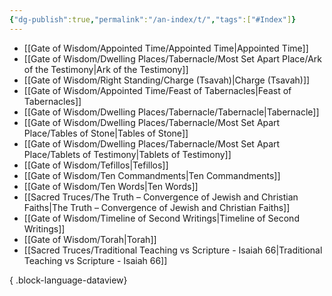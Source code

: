 ```yaml
---
{"dg-publish":true,"permalink":"/an-index/t/","tags":["#Index"]}
---
```



- [[Gate of Wisdom/Appointed Time/Appointed Time\|Appointed Time]]
- [[Gate of Wisdom/Dwelling Places/Tabernacle/Most Set Apart Place/Ark of the Testimony\|Ark of the Testimony]]
- [[Gate of Wisdom/Right Standing/Charge (Tsavah)\|Charge (Tsavah)]]
- [[Gate of Wisdom/Appointed Time/Feast of Tabernacles\|Feast of Tabernacles]]
- [[Gate of Wisdom/Dwelling Places/Tabernacle/Tabernacle\|Tabernacle]]
- [[Gate of Wisdom/Dwelling Places/Tabernacle/Most Set Apart Place/Tables of Stone\|Tables of Stone]]
- [[Gate of Wisdom/Dwelling Places/Tabernacle/Most Set Apart Place/Tablets of Testimony\|Tablets of Testimony]]
- [[Gate of Wisdom/Tefillos\|Tefillos]]
- [[Gate of Wisdom/Ten Commandments\|Ten Commandments]]
- [[Gate of Wisdom/Ten Words\|Ten Words]]
- [[Sacred Truces/The Truth – Convergence of Jewish and Christian Faiths\|The Truth – Convergence of Jewish and Christian Faiths]]
- [[Gate of Wisdom/Timeline of Second Writings\|Timeline of Second Writings]]
- [[Gate of Wisdom/Torah\|Torah]]
- [[Sacred Truces/Traditional Teaching vs Scripture - Isaiah 66\|Traditional Teaching vs Scripture - Isaiah 66]]

{ .block-language-dataview}